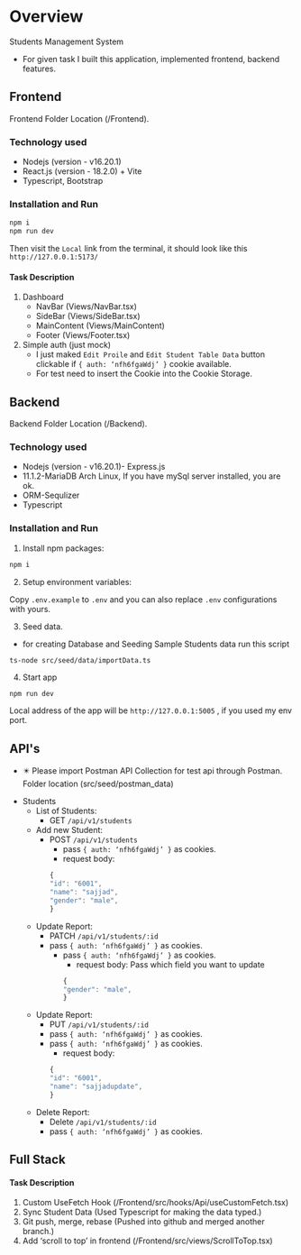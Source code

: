 # Overview

Students Management System

- For given task I built this application, implemented frontend, backend features.

## Frontend

Frontend Folder Location (/Frontend).

### Technology used

- Nodejs (version - v16.20.1)
- React.js (version - 18.2.0) + Vite
- Typescript, Bootstrap

### Installation and Run

```bash
npm i
npm run dev
```

Then visit the `Local` link from the terminal, it should look like this `http://127.0.0.1:5173/`

#### Task Description

1. Dashboard
   - NavBar (Views/NavBar.tsx)
   - SideBar (Views/SideBar.tsx)
   - MainContent (Views/MainContent)
   - Footer (Views/Footer.tsx)
2. Simple auth (just mock)
   - I just maked `Edit Proile` and `Edit Student Table Data` button clickable if `{ auth: ‘nfh6fgaWdj’ }` cookie available.
   - For test need to insert the Cookie into the Cookie Storage.

## Backend

Backend Folder Location (/Backend).

### Technology used

- Nodejs (version - v16.20.1)- Express.js
- 11.1.2-MariaDB Arch Linux, If you have mySql server installed, you are ok.
- ORM-Sequlizer
- Typescript

### Installation and Run

1.  Install npm packages:

```bash
npm i
```

2. Setup environment variables:

Copy `.env.example` to `.env` and you can also replace `.env` configurations with yours.

3. Seed data.

- for creating Database and Seeding Sample Students data run this script

```
ts-node src/seed/data/importData.ts
```

4. Start app

```bash
npm run dev
```

Local address of the app will be `http://127.0.0.1:5005` , if you used my env port.

## API's

- ✴️ Please import Postman API Collection for test api through Postman. <br>
  Folder location (src/seed/postman_data)

* Students
  - List of Students:
    - GET `/api/v1/students`
  - Add new Student:
    - POST `/api/v1/students`
      - pass `{ auth: ‘nfh6fgaWdj’ }` as cookies.
      - request body:
      ```js
      {
      "id": "6001",
      "name": "sajjad",
      "gender": "male",
      }
      ```
  - Update Report:
    - PATCH `/api/v1/students/:id`
    - pass `{ auth: ‘nfh6fgaWdj’ }` as cookies.
      - pass `{ auth: ‘nfh6fgaWdj’ }` as cookies.
        - request body: Pass which field you want to update
        ```js
        {
        "gender": "male",
        }
        ```
  - Update Report:
    - PUT `/api/v1/students/:id`
    - pass `{ auth: ‘nfh6fgaWdj’ }` as cookies.
    - pass `{ auth: ‘nfh6fgaWdj’ }` as cookies.
      - request body:
      ```js
      {
      "id": "6001",
      "name": "sajjadupdate",
      }
      ```
  - Delete Report:
    - Delete `/api/v1/students/:id`
    - pass `{ auth: ‘nfh6fgaWdj’ }` as cookies.

## Full Stack

#### Task Description
1. Custom UseFetch Hook (/Frontend/src/hooks/Api/useCustomFetch.tsx)
2. Sync Student Data (Used Typescript for making the data typed.)
3. Git push, merge, rebase (Pushed into github and merged another branch.)
4. Add ‘scroll to top’ in frontend (/Frontend/src/views/ScrollToTop.tsx)
